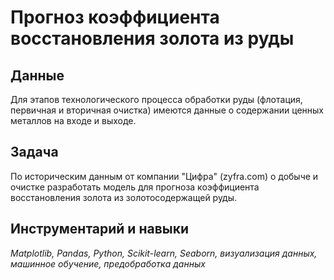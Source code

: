 # Прогноз коэффициента восстановления золота из руды

## Данные

Для этапов технологического процесса обработки руды (флотация, первичная и вторичная очистка) имеются данные о содержании ценных металлов на входе и выходе. 

## Задача

По историческим данным от компании "Цифра" (zyfra.com) о добыче и очистке разработать модель для прогноза коэффициента восстановления золота из золотосодержащей руды.

## Инструментарий и навыки

*Matplotlib, Pandas, Python, Scikit-learn, Seaborn, визуализация данных, машинное обучение, предобработка данных*

